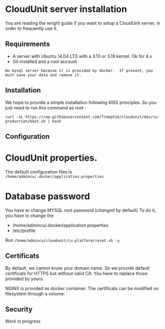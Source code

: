 # CloudUnit server installation

You are reading the wright guide if you want to setup a CloudUnit server, in order to frequently use it. 

## Requirements

* A server with Ubuntu 14.04 LTS with a 3.13 or 3.19 kernel. Ok for 4.x
* Git installed and a root account

```No mysql server because it is provided by docker.  If present, you must save your data and remove it. ```

## Installation

We hope to provide a simple installation following KISS principles.
So you just need to run this command as root :

```
curl -sL https://raw.githubusercontent.com/Treeptik/cloudunit/dev/cu-production/boot.sh | bash
```

## Configuration

# CloudUnit properties.

The default configuration files is `/home/admincu/.docker/application.properties`

# Database password 

You have to change MYSQL root password (*changeit* by default)
To do it, you have to change the 
* /home/admincu/.docker/application.properties
* /etc/profile

Run `/home/admincu/cloudunit/cu-platform/reset.sh -y`

## Certificats

By default, we cannot know your domain name. So we provide default certificats for HTTPS but without valid CA.
You have to replace those provided by yours.

NGINX is provided as docker container. The certificats can be modified on filesystem through a volume.

## Security

Work in progress
